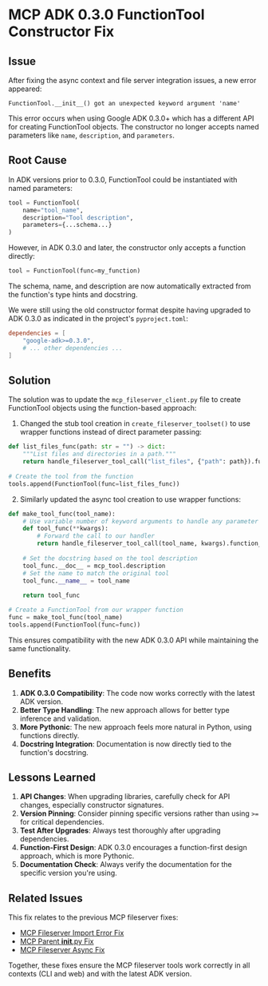 # MCP ADK 0.3.0 FunctionTool Constructor Fix

## Issue

After fixing the async context and file server integration issues, a new error appeared:

```
FunctionTool.__init__() got an unexpected keyword argument 'name'
```

This error occurs when using Google ADK 0.3.0+ which has a different API for creating FunctionTool objects. The constructor no longer accepts named parameters like `name`, `description`, and `parameters`.

## Root Cause

In ADK versions prior to 0.3.0, FunctionTool could be instantiated with named parameters:

```python
tool = FunctionTool(
    name="tool_name",
    description="Tool description",
    parameters={...schema...}
)
```

However, in ADK 0.3.0 and later, the constructor only accepts a function directly:

```python
tool = FunctionTool(func=my_function)
```

The schema, name, and description are now automatically extracted from the function's type hints and docstring.

We were still using the old constructor format despite having upgraded to ADK 0.3.0 as indicated in the project's `pyproject.toml`:

```toml
dependencies = [
    "google-adk>=0.3.0",
    # ... other dependencies ...
]
```

## Solution

The solution was to update the `mcp_fileserver_client.py` file to create FunctionTool objects using the function-based approach:

1. Changed the stub tool creation in `create_fileserver_toolset()` to use wrapper functions instead of direct parameter passing:

```python
def list_files_func(path: str = "") -> dict:
    """List files and directories in a path."""
    return handle_fileserver_tool_call("list_files", {"path": path}).function_call_event
    
# Create the tool from the function
tools.append(FunctionTool(func=list_files_func))
```

2. Similarly updated the async tool creation to use wrapper functions:

```python
def make_tool_func(tool_name):
    # Use variable number of keyword arguments to handle any parameter schema
    def tool_func(**kwargs):
        # Forward the call to our handler
        return handle_fileserver_tool_call(tool_name, kwargs).function_call_event
    
    # Set the docstring based on the tool description
    tool_func.__doc__ = mcp_tool.description
    # Set the name to match the original tool
    tool_func.__name__ = tool_name
    
    return tool_func

# Create a FunctionTool from our wrapper function
func = make_tool_func(tool_name)
tools.append(FunctionTool(func=func))
```

This ensures compatibility with the new ADK 0.3.0 API while maintaining the same functionality.

## Benefits

1. **ADK 0.3.0 Compatibility**: The code now works correctly with the latest ADK version.
2. **Better Type Handling**: The new approach allows for better type inference and validation.
3. **More Pythonic**: The new approach feels more natural in Python, using functions directly.
4. **Docstring Integration**: Documentation is now directly tied to the function's docstring.

## Lessons Learned

1. **API Changes**: When upgrading libraries, carefully check for API changes, especially constructor signatures.
2. **Version Pinning**: Consider pinning specific versions rather than using `>=` for critical dependencies.
3. **Test After Upgrades**: Always test thoroughly after upgrading dependencies.
4. **Function-First Design**: ADK 0.3.0 encourages a function-first design approach, which is more Pythonic.
5. **Documentation Check**: Always verify the documentation for the specific version you're using.

## Related Issues

This fix relates to the previous MCP fileserver fixes:
- [MCP Fileserver Import Error Fix](mcp_fileserver_fix.md)
- [MCP Parent __init__.py Fix](mcp_parent_init_fix.md)
- [MCP Fileserver Async Fix](mcp_fileserver_async_fix.md)

Together, these fixes ensure the MCP fileserver tools work correctly in all contexts (CLI and web) and with the latest ADK version.
